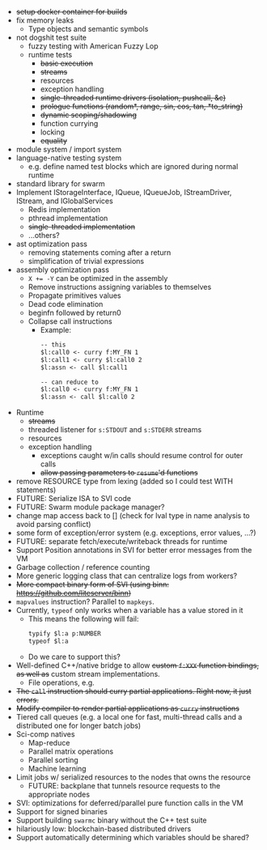 - ~~setup docker container for builds~~
- fix memory leaks
  - Type objects and semantic symbols
- not dogshit test suite
  - fuzzy testing with American Fuzzy Lop
  - runtime tests
    - ~~basic execution~~
    - ~~streams~~
    - resources
    - exception handling
    - ~~single-threaded runtime drivers (isolation, pushcall, &c)~~
    - ~~prologue functions (random\*, range, sin, cos, tan, \*to_string)~~
    - ~~dynamic scoping/shadowing~~
    - function currying
    - locking
    - ~~equality~~
- module system / import system
- language-native testing system
  - e.g. define named test blocks which are ignored during normal runtime
- standard library for swarm
- Implement IStorageInterface, IQueue, IQueueJob, IStreamDriver, IStream, and IGlobalServices
    - Redis implementation
    - pthread implementation
    - ~~single-threaded implementation~~
    - ...others?
- ast optimization pass
  - removing statements coming after a return
  - simplification of trivial expressions
- assembly optimization pass
  - `X += -Y` can be optimized in the assembly
  - Remove instructions assigning variables to themselves
  - Propagate primitives values
  - Dead code elimination
  - beginfn followed by return0
  - Collapse call instructions
    - Example:
      ```txt
      -- this
      $l:call0 <- curry f:MY_FN 1
      $l:call1 <- curry $l:call0 2
      $l:assn <- call $l:call1

      -- can reduce to
      $l:call0 <- curry f:MY_FN 1
      $l:assn <- call $l:call0 2
      ```
- Runtime
  - ~~streams~~
  - threaded listener for `s:STDOUT` and `s:STDERR` streams
  - resources
  - exception handling
    - exceptions caught w/in calls should resume control for outer calls
    - ~~allow passing parameters to `resume`'d functions~~
- remove RESOURCE type from lexing (added so I could test WITH statements)
- FUTURE: Serialize ISA to SVI code
- FUTURE: Swarm module package manager?
- change map access back to [] (check for lval type in name analysis to avoid parsing conflict)
- some form of exception/error system (e.g. exceptions, error values, ...?)
- FUTURE: separate fetch/execute/writeback threads for runtime
- Support Position annotations in SVI for better error messages from the VM
- Garbage collection / reference counting
- More generic logging class that can centralize logs from workers?
- ~~More compact binary form of SVI (using binn: https://github.com/liteserver/binn)~~
- `mapvalues` instruction? Parallel to `mapkeys`.
- Currently, `typeof` only works when a variable has a value stored in it
  - This means the following will fail:
    ```txt
    typify $l:a p:NUMBER
    typeof $l:a
    ```
  - Do we care to support this?
- Well-defined C++/native bridge to allow ~~custom `f:XXX` function bindings, as well as~~ custom stream implementations.
  - File operations, e.g.
- ~~The `call` instruction should curry partial applications. Right now, it just errors.~~
- ~~Modify compiler to render partial applications as `curry` instructions~~
- Tiered call queues (e.g. a local one for fast, multi-thread calls and a distributed one for longer batch jobs)
- Sci-comp natives
  - Map-reduce
  - Parallel matrix operations
  - Parallel sorting
  - Machine learning
- Limit jobs w/ serialized resources to the nodes that owns the resource
  - FUTURE: backplane that tunnels resource requests to the appropriate nodes
- SVI: optimizations for deferred/parallel pure function calls in the VM
- Support for signed binaries
- Support building `swarmc` binary without the C++ test suite
- hilariously low: blockchain-based distributed drivers
- Support automatically determining which variables should be shared?
